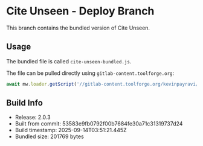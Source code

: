 # Cite Unseen - Deploy Branch

This branch contains the bundled version of Cite Unseen.

## Usage

The bundled file is called `cite-unseen-bundled.js`.

The file can be pulled directly using `gitlab-content.toolforge.org`:
```javascript
await mw.loader.getScript('//gitlab-content.toolforge.org/kevinpayravi/cite-unseen/-/raw/deploy/cite-unseen-bundled.js?mime=text/javascript');
```

## Build Info

- Release: 2.0.3
- Built from commit: 53583e9fb0792f00b7684fe30a71c31319737d24
- Build timestamp: 2025-09-14T03:51:21.445Z
- Bundled size: 201769 bytes
